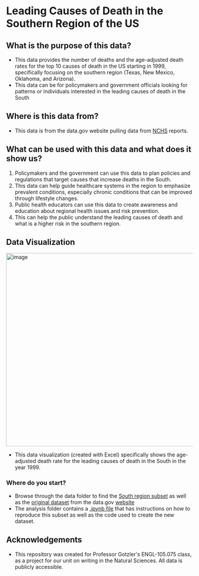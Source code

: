 # Leading Causes of Death in the Southern Region of the US


## What is the purpose of this data?
* This data provides the number of deaths and the age-adjusted death rates for the top 10 causes of death in the US starting in 1999, specifically focusing on the southern region (Texas, New Mexico, Oklahoma, and Arizona).
* This data can be for policymakers and government officials looking for patterns or individuals interested in the leading causes of death in the South

## Where is this data from?
* This data is from the data.gov website pulling data from [NCHS](https://catalog.data.gov/dataset/nchs-leading-causes-of-death-united-states) reports. 

## What can be used with this data and what does it show us?

1. Policymakers and the government can use this data to plan policies and regulations that target causes that increase deaths in the South.
2. This data can help guide healthcare systems in the region to emphasize prevalent conditions, especially chronic conditions that can be improved through lifestyle changes.
3. Public health educators can use this data to create awareness and education about regional health issues and risk prevention.
4. This can help the public understand the leading causes of death and what is a higher risk in the southern region. 

## Data Visualization
<img width="520" alt="image" src="https://github.com/user-attachments/assets/f932405c-3cd2-49d4-a67c-a915f0bc437a">

* This data visualization (created with Excel) specifically shows the age-adjusted death rate for the leading causes of death in the South in the year 1999.

### Where do you start?
* Browse through the data folder to find the [South region subset](https://github.com/celansam/Leading-Causes-of-Death-in-the-Southern-Region-of-the-US/blob/main/data/South_subset.csv) as well as the [original dataset](https://github.com/celansam/Leading-Causes-of-Death-in-the-Southern-Region-of-the-US/blob/main/data/Leading_Causes_of_Death.csv) from the data.gov [website](https://catalog.data.gov/dataset/nchs-leading-causes-of-death-united-states)
* The analysis folder contains a [.ipynb file](https://github.com/celansam/Leading-Causes-of-Death-in-the-Southern-Region-of-the-US/blob/main/analysis/CausesofDeath.ipynb) that has instructions on how to reproduce this subset as well as the code used to create the new dataset. 

## Acknowledgements
* This repository was created for Professor Gotzler's ENGL-105.075 class, as a project for our unit on writing in the Natural Sciences. All data is publicly accessible.


